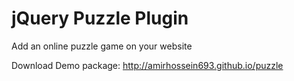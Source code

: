 # jQuery Puzzle Plugin
Add an online puzzle game on your website

Download Demo package: http://amirhossein693.github.io/puzzle
